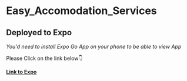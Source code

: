 # Easy_Accomodation_Services
## Deployed to Expo
_You'd need to install Expo Go App on your phone to be able to view App_

Please Click on the link below👇

[**Link to Expo**](https://expo.dev/@esekyi/my-app?serviceType=classic&distribution=expo-go)
